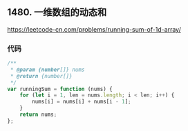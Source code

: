 ## 1480. 一维数组的动态和
https://leetcode-cn.com/problems/running-sum-of-1d-array/

### 代码
```javascript
/**
 * @param {number[]} nums
 * @return {number[]}
 */
var runningSum = function (nums) {
    for (let i = 1, len = nums.length; i < len; i++) {
        nums[i] = nums[i] + nums[i - 1];
    }
    return nums;
};
```